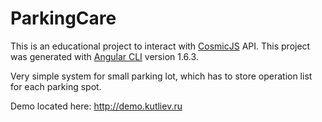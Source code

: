 # ParkingCare

This is an educational project to interact with [CosmicJS](https://cosmicjs.com) API.
This project was generated with [Angular CLI](https://github.com/angular/angular-cli) version 1.6.3.

Very simple system for small parking lot, which has to store operation list for each parking spot.

Demo located here: http://demo.kutliev.ru
                                         
